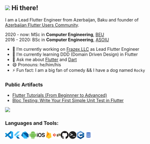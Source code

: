 ## <img src="https://github.com/TheDudeThatCode/TheDudeThatCode/blob/master/Assets/Hi.gif" width="29px"> Hi there!

I am a Lead Flutter Engineer from Azerbaijan, Baku and founder of [Azerbaijan Flutter Users Community](https://www.facebook.com/groups/225232131679922/).

2020 - now: MSc in **Computer Engineering**, [BEU](http://www.beu.edu.az/en) </br>
2016 - 2020: BSc in **Computer Engineering**, [ASOIU](http://www.asoiu.edu.az/en)


- 🔭 I’m currently working on [Frazex LLC](https://github.com/Frazex-LLC) as Lead Flutter Engineer
- 🌱 I’m currently learning DDD (Domain Driven Design) in Flutter
- 💬 Ask me about [Flutter](https://github.com/flutter/flutter) and [Dart](https://github.com/dart-lang)
- 😄 Pronouns: he/him/his
- ⚡ Fun fact: I am a big fan of comedy && I have a dog named `Rocky`

### Public Artifacts
- [Flutter Tutorials (From Beginnner to Advanced)](https://www.youtube.com/playlist?list=PLKLWpjPq8LfiRzB_GIQhld7Pz8UmvChOQ)
- [Bloc Testing: Write Your First Simple Unit Test in Flutter](https://medium.com/flutter-community/bloc-testing-write-your-first-simple-unit-test-in-flutter-1eee1d1642aa)

<a href="https://github.com/thisisyusub">
  <img height="180em" src="https://github-readme-stats.vercel.app/api?username=thisisyusub&zsh-theme&show_icons=true"/>
</a>

### Languages and Tools:

 <img align="left" alt="Visual Studio Code" width="26px" src="https://raw.githubusercontent.com/github/explore/80688e429a7d4ef2fca1e82350fe8e3517d3494d/topics/visual-studio-code/visual-studio-code.png" />
 <img align="left" alt="Flutter" width="26px" src="https://raw.githubusercontent.com/github/explore/80688e429a7d4ef2fca1e82350fe8e3517d3494d/topics/flutter/flutter.png" />
 <img align="left" alt="Dart" width="26px" src="https://raw.githubusercontent.com/github/explore/80688e429a7d4ef2fca1e82350fe8e3517d3494d/topics/dart/dart.png" />
 <img align="left" alt="Android" width="26px" src="https://raw.githubusercontent.com/github/explore/80688e429a7d4ef2fca1e82350fe8e3517d3494d/topics/android/android.png" />
 <img align="left" alt="iOS" width="26px" src="https://raw.githubusercontent.com/github/explore/80688e429a7d4ef2fca1e82350fe8e3517d3494d/topics/ios/ios.png" />
 <img align="left" alt="Firebase" width="26px" src="https://raw.githubusercontent.com/github/explore/80688e429a7d4ef2fca1e82350fe8e3517d3494d/topics/firebase/firebase.png" />
 <img align="left" alt="Git" width="26px" src="https://raw.githubusercontent.com/github/explore/80688e429a7d4ef2fca1e82350fe8e3517d3494d/topics/git/git.png" />
 <img align="left" alt="GitHub" width="26px" src="https://raw.githubusercontent.com/github/explore/78df643247d429f6cc873026c0622819ad797942/topics/github/github.png" />
 <img align="left" alt="Terminal" width="26px" src="https://raw.githubusercontent.com/github/explore/80688e429a7d4ef2fca1e82350fe8e3517d3494d/topics/terminal/terminal.png" />
 <img align="left" alt="C++" width="26px" src="https://raw.githubusercontent.com/github/explore/80688e429a7d4ef2fca1e82350fe8e3517d3494d/topics/cpp/cpp.png" />
 <img align="left" alt="C++" width="26px" src="https://raw.githubusercontent.com/github/explore/80688e429a7d4ef2fca1e82350fe8e3517d3494d/topics/sql/sql.png" />




